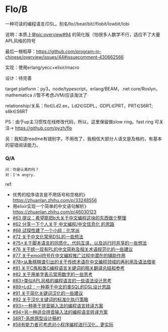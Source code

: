 # Flo/B
一种可读的编程语言/DSL。别名flo//beat/bit//flobit/lowbit/lobi

说明：本质上是[pic:overview#94](https://github.com/program-in-chinese/overview/issues/94) 的简化版（怕很多人数学不行，适应不了大量APL风格的符号

最后一根稻草：https://github.com/program-in-chinese/overview/issues/44#issuecomment-430662566

实现：使用erlang/yecc+elixir/macro

设计：待完善

target platform：py3，node/typescript，erlang/BEAM，.net core/Roslyn，mathematica //暂不考虑JVM/应该淘汰了

relationship/关系：flo∈Ld2.ex，Ld2∈GDPL，GDPL∈PRT，PRT∈S6RT; s6k∈S6RT

PS：由于up主习惯性在线修改代码，所以，这里保留做slow ring。fast ring 可关注-> https://github.com/pyzh/flo

另：我知道readme有错别字。不用改了，我相信大部分人语文是及格的，有基本的容错阅读能力。

### Q/A

```
问：你是认真的吗？
对：I'm angry.
```

ref:



- 优秀的程序语言是不用括号和空格的》https://zhuanlan.zhihu.com/p/33248556
- 用elixir实现一个简单的中文语句解析》https://zhuanlan.zhihu.com/p/46030123
- [#63 提议：希望能把b大关于中文编程这块的东西做个整理](https://github.com/program-in-chinese/overview/issues/63)
- [#62 分享一下个人关于 中文编程/中文信息化 的思路](https://github.com/program-in-chinese/overview/issues/62)
- [#68 试探性建了一个小组：化学派](https://github.com/program-in-chinese/overview/issues/68)
- [#72 关于中文化常用DSL的一些想法](https://github.com/program-in-chinese/overview/issues/72)
- [#75>关于脚本语言的同质化、代码互译，以及运行时共享的一些想法](https://github.com/program-in-chinese/overview/issues/75)
- [#76 关于统一现有PL的中文简称及相关术语规范化的一些建议](https://github.com/program-in-chinese/overview/issues/76)
- [#77 关于emoji符号在中文编程推广过程中潜在的辅助作用](https://github.com/program-in-chinese/overview/issues/77)
- [#78>从象棋棋谱引出的关于传统术语在中文编程领域的再利用及语法借鉴](https://github.com/program-in-chinese/overview/issues/78)
- [#81 关于C族和类C编程语言关键词的相关翻译总结和参考](https://github.com/program-in-chinese/overview/issues/81)
- [#82 关于用单字表示常用数字的一些思考](https://github.com/program-in-chinese/overview/issues/82)
- [#83>类似APL风格的编程语言的一些语法设计思考](https://github.com/program-in-chinese/overview/issues/83)
- [#89>Ld2：一种基于中文的类SQL的DSL设计思路](https://github.com/program-in-chinese/overview/issues/89)
- [#91 关于简化关键词汉化的一些建议](https://github.com/program-in-chinese/overview/issues/91)
- [#92 关于汉化关键词的标准化执行策略](https://github.com/program-in-chinese/overview/issues/92)
- [#93>一种基于拼音输入法的编程语言转译方案](https://github.com/program-in-chinese/overview/issues/93)
- [#94>另一种适合拼音输入法的编程语言转译方案](https://github.com/program-in-chinese/overview/issues/94)
- [S6RT-系统原型设计稿#1](https://github.com/secti6n/S6RT/issues/1)
- [#58有能力者可考虑对小程序编程进行汉化，更实际](https://github.com/program-in-chinese/overview/issues/58)
